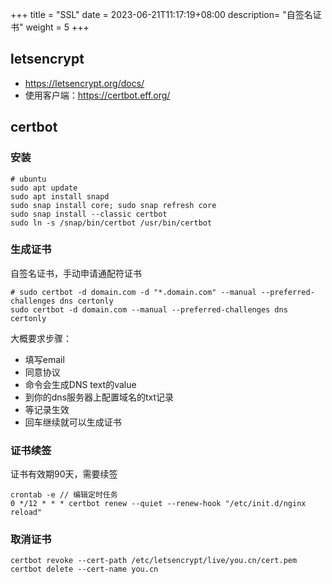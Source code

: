 +++
title = "SSL"
date =  2023-06-21T11:17:19+08:00
description= "自签名证书"
weight = 5
+++

## letsencrypt

- https://letsencrypt.org/docs/
- 使用客户端：https://certbot.eff.org/

## certbot

### 安装

```shell
# ubuntu
sudo apt update
sudo apt install snapd
sudo snap install core; sudo snap refresh core
sudo snap install --classic certbot
sudo ln -s /snap/bin/certbot /usr/bin/certbot
```

### 生成证书

自签名证书，手动申请通配符证书

```shell
# sudo certbot -d domain.com -d "*.domain.com" --manual --preferred-challenges dns certonly
sudo certbot -d domain.com --manual --preferred-challenges dns certonly
```

大概要求步骤：

- 填写email
- 同意协议
- 命令会生成DNS text的value
- 到你的dns服务器上配置域名的txt记录
- 等记录生效
- 回车继续就可以生成证书

### 证书续签

证书有效期90天，需要续签

```shell
crontab -e // 编辑定时任务
0 */12 * * * certbot renew --quiet --renew-hook "/etc/init.d/nginx reload"
```

### 取消证书

```shell
certbot revoke --cert-path /etc/letsencrypt/live/you.cn/cert.pem
certbot delete --cert-name you.cn
```
